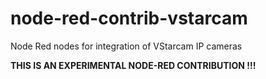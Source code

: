 # node-red-contrib-vstarcam
Node Red nodes for integration of VStarcam IP cameras

**THIS IS AN EXPERIMENTAL NODE-RED CONTRIBUTION  !!!**
